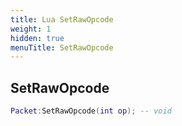 ```yaml
---
title: Lua SetRawOpcode
weight: 1
hidden: true
menuTitle: SetRawOpcode
---
```

## SetRawOpcode
```lua
Packet:SetRawOpcode(int op); -- void
```